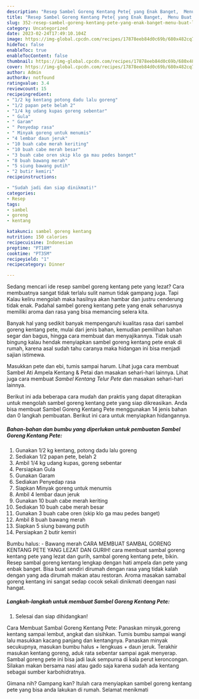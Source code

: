 ```yaml
---
description: "Resep Sambel Goreng Kentang Pete{ yang Enak Banget,  Menu Buat lebaran"
title: "Resep Sambel Goreng Kentang Pete{ yang Enak Banget,  Menu Buat lebaran"
slug: 352-resep-sambel-goreng-kentang-pete-yang-enak-banget-menu-buat-lebaran
category: Uncategorized
date: 2023-02-24T17:49:10.104Z
image: https://img-global.cpcdn.com/recipes/17878eeb84d0c69b/680x482cq70/sambel-goreng-kentang-pete-foto-resep-utama.jpg
hideToc: false
enableToc: true
enableTocContent: false
thumbnail: https://img-global.cpcdn.com/recipes/17878eeb84d0c69b/680x482cq70/sambel-goreng-kentang-pete-foto-resep-utama.jpg
cover: https://img-global.cpcdn.com/recipes/17878eeb84d0c69b/680x482cq70/sambel-goreng-kentang-pete-foto-resep-utama.jpg
author: Admin
authorAv: notfound
ratingvalue: 3.4
reviewcount: 15
recipeingredient:
- "1/2 kg kentang potong dadu lalu goreng"
- "1/2 papan pete belah 2"
- "1/4 kg udang kupas goreng sebentar"
- " Gula"
- " Garam"
- " Penyedap rasa"
- " Minyak goreng untuk menumis"
- "4 lembar daun jeruk"
- "10 buah cabe merah keriting"
- "10 buah cabe merah besar"
- "3 buah cabe oren skip klo ga mau pedes banget"
- "8 buah bawang merah"
- "5 siung bawang putih"
- "2 butir kemiri"
recipeinstructions:

- "Sudah jadi dan siap dinikmati!"
categories:
- Resep
tags:
- sambel
- goreng
- kentang

katakunci: sambel goreng kentang 
nutrition: 150 calories
recipecuisine: Indonesian
preptime: "PT18M"
cooktime: "PT35M"
recipeyield: "1"
recipecategory: Dinner

---
```



Sedang mencari ide resep sambel goreng kentang pete yang lezat? Cara membuatnya sangat tidak terlalu sulit namun tidak gampang juga. Tapi Kalau keliru mengolah maka hasilnya akan hambar dan justru cenderung tidak enak. Padahal sambel goreng kentang pete yang enak seharusnya memiliki aroma dan rasa yang bisa memancing selera kita.


Banyak hal yang sedikit banyak mempengaruhi kualitas rasa dari sambel goreng kentang pete, mulai dari jenis bahan, kemudian pemilihan bahan segar dan bagus, hingga cara membuat dan menyajikannya. Tidak usah bingung kalau hendak menyiapkan sambel goreng kentang pete enak di rumah, karena asal sudah tahu caranya maka hidangan ini bisa menjadi sajian istimewa.

Masukkan pete dan ebi, tumis sampai harum. Lihat juga cara membuat Sambel Ati Ampela Kentang &amp; Petai dan masakan sehari-hari lainnya. Lihat juga cara membuat *Sambel Kentang Telur Pete* dan masakan sehari-hari lainnya.


Berikut ini ada beberapa cara mudah dan praktis yang dapat diterapkan untuk mengolah sambel goreng kentang pete yang siap dikreasikan. Anda bisa membuat Sambel Goreng Kentang Pete menggunakan 14 jenis bahan dan 0 langkah pembuatan. Berikut ini cara untuk menyiapkan hidangannya.

<!--inarticleads1-->

##### Bahan-bahan dan bumbu yang diperlukan untuk pembuatan Sambel Goreng Kentang Pete:

1. Gunakan 1/2 kg kentang, potong dadu lalu goreng
1. Sediakan 1/2 papan pete, belah 2
1. Ambil 1/4 kg udang kupas, goreng sebentar
1. Persiapkan  Gula
1. Gunakan  Garam
1. Sediakan  Penyedap rasa
1. Siapkan  Minyak goreng untuk menumis
1. Ambil 4 lembar daun jeruk
1. Gunakan 10 buah cabe merah keriting
1. Sediakan 10 buah cabe merah besar
1. Gunakan 3 buah cabe oren (skip klo ga mau pedes banget)
1. Ambil 8 buah bawang merah
1. Siapkan 5 siung bawang putih
1. Persiapkan 2 butir kemiri


Bumbu halus: - Bawang merah CARA MEMBUAT SAMBAL GORENG KENTANG PETE YANG LEZAT DAN GURIH! cara membuat sambal goreng kentang pete yang lezat dan gurih, sambal goreng kentang pete, bikin. Resep sambal goreng kentang lengkap dengan hati ampela dan pete yang enbak banget. Bisa buat sendiri dirumah dengan rasa yang tidak kalah dengan yang ada dirumah makan atau restoran. Aroma masakan samabal goreng kentang ini sangat sedap cocok sekali dinikmati deengan nasi hangat. 

<!--inarticleads2-->

##### Langkah-langkah untuk membuat Sambel Goreng Kentang Pete:


1. Selesai dan siap dihidangkan!

Cara Membuat Sambal Goreng Kentang Pete: Panaskan minyak,goreng kentang sampai lembut, angkat dan sisihkan.⁣ Tumis bumbu sampai wangi lalu masukkan kacang panjang dan kentangnya. Panaskan minyak secukupnya, masukan bumbu halus + lengkuas + daun jeruk. Terakhir masukan kentang goreng, aduk rata sebentar sampai agak menyerap. Sambal goreng pete ini bisa jadi lauk sempurna di kala perut keroncongan. Silakan makan bersama nasi atau gado saja karena sudah ada kentang sebagai sumber karbohidratnya. 

Gimana nih? Gampang kan? Itulah cara menyiapkan sambel goreng kentang pete yang bisa anda lakukan di rumah. Selamat menikmati
